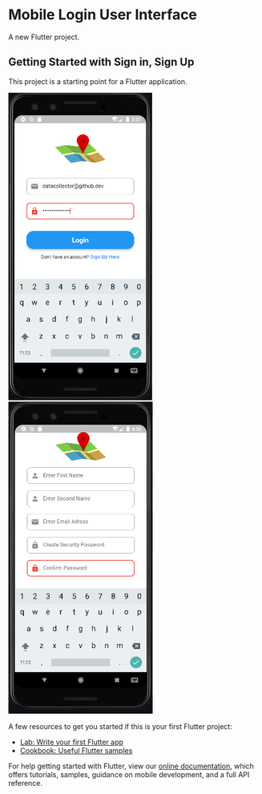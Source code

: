 # Mobile Login User Interface

A new Flutter project.

## Getting Started with Sign in, Sign Up

This project is a starting point for a Flutter application.

<img src = "https://github.com/OkomoJacob/LoginUI/blob/main/snips/loginScreen.PNG"> <img src = "https://github.com/OkomoJacob/LoginUI/blob/main/snips/registrationScreen.PNG"><br>

A few resources to get you started if this is your first Flutter project:

- [Lab: Write your first Flutter app](https://flutter.dev/docs/get-started/codelab)
- [Cookbook: Useful Flutter samples](https://flutter.dev/docs/cookbook)

For help getting started with Flutter, view our
[online documentation](https://flutter.dev/docs), which offers tutorials,
samples, guidance on mobile development, and a full API reference.
